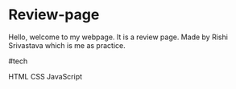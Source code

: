 # Review-page

Hello, welcome to my webpage. It is a review page.
Made by Rishi Srivastava which is me as practice.


#tech

HTML
CSS
JavaScript

